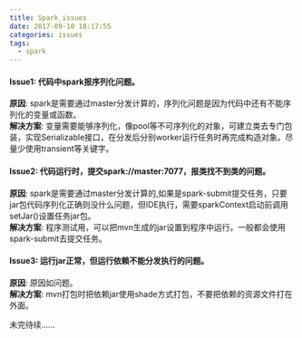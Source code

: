 ```yaml
---
title: Spark_issues
date: 2017-09-10 18:17:55
categories: issues
tags: 
  - spark
---
```


#### Issue1: 代码中spark报序列化问题。  
**原因**: spark是需要通过master分发计算的，序列化问题是因为代码中还有不能序列化的变量或函数。  
**解决方案**: 变量需要能够序列化，像pool等不可序列化的对象，可建立类去专门包装，实现Serializable接口，在分发后分别worker运行任务时再完成构造对象。尽量少使用transient等关键字。

#### Issue2: 代码运行时，提交spark://master:7077，报类找不到类的问题。  
**原因**: spark是需要通过master分发计算的,如果是spark-submit提交任务，只要jar包代码序列化正确则没什么问题，但IDE执行，需要sparkContext启动前调用setJar()设置任务jar包。  
**解决方案**: 程序测试用，可以把mvn生成的jar设置到程序中运行。一般都会使用spark-submit去提交任务。

<!-- more -->

#### Issue3: 运行jar正常，但运行依赖不能分发执行的问题。   
**原因**: 原因如问题。  
**解决方案**: mvn打包时把依赖jar使用shade方式打包，不要把依赖的资源文件打在外面。


未完待续……
